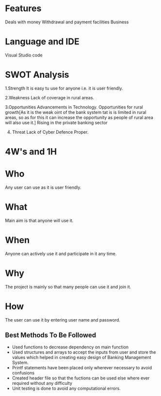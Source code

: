 # Features
Deals with money
Withdrawal and payment facilities
Business


# Language and IDE

Visual Studio code


# SWOT Analysis

1.Strength
    It is easy tu use for anyone i.e. it is user friendly.
    
2.Weakness
    Lack of coverage in rural areas.
    
3.Opportunities
    Advancements in Technology.
    Opportunities for rural growth[As it is the weak oint of the bank system tat is is limited in rural areas, so as for this it can increase the opportunity as people of rural area will also use it.]
    Rising in the private banking sector
    
4. Threat
     Lack of Cyber Defence Proper.
     
     
# 4W's and 1H

# Who
Any user can use as it is user friendly.

# What
Main aim is that anyone will use it.

# When
Anyone can actively use it and participate in it any time.

# Why
The project is mainly so that many people can use it and join it.

# How
The user can use it by entering user name and password.
    
## Best Methods To Be Followed

* Used functions to decrease dependency on main function
* Used structures and arrays to accept the inputs from user and store the values which helped in creating easy design of Banking Management System.
* Printf statements have been placed only wherever necessary to avoid confusions
* Created header file so that the fuctions can be used else where ever required without any difficulty
* Unit testing is done to avoid any computational errors.
